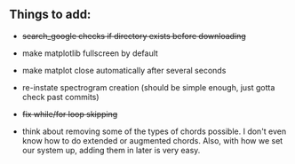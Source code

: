 ## Things to add:

- ~~search_google checks if directory exists before downloading~~

- make matplotlib fullscreen by default

- make matplot close automatically after several seconds

- re-instate spectrogram creation (should be simple enough, just gotta check past commits) 

- ~~fix while/for loop skipping~~

- think about removing some of the types of chords possible. I don't even know how to do extended or augmented chords. Also, with how we set our system up, adding them in later is very easy.
